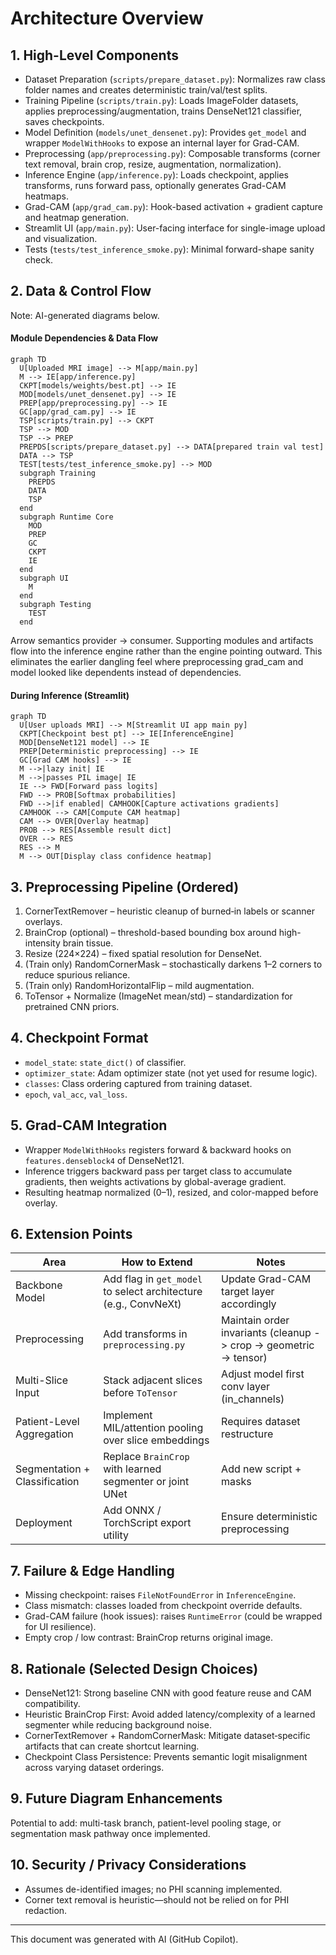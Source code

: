 # Architecture Overview

## 1. High-Level Components

- Dataset Preparation (`scripts/prepare_dataset.py`): Normalizes raw class folder names and creates deterministic train/val/test splits.
- Training Pipeline (`scripts/train.py`): Loads ImageFolder datasets, applies preprocessing/augmentation, trains DenseNet121 classifier, saves checkpoints.
- Model Definition (`models/unet_densenet.py`): Provides `get_model` and wrapper `ModelWithHooks` to expose an internal layer for Grad-CAM.
- Preprocessing (`app/preprocessing.py`): Composable transforms (corner text removal, brain crop, resize, augmentation, normalization).
- Inference Engine (`app/inference.py`): Loads checkpoint, applies transforms, runs forward pass, optionally generates Grad-CAM heatmaps.
- Grad-CAM (`app/grad_cam.py`): Hook-based activation + gradient capture and heatmap generation.
- Streamlit UI (`app/main.py`): User-facing interface for single-image upload and visualization.
- Tests (`tests/test_inference_smoke.py`): Minimal forward-shape sanity check.

## 2. Data & Control Flow

Note: AI-generated diagrams below.
#### Module Dependencies & Data Flow
```mermaid
graph TD
  U[Uploaded MRI image] --> M[app/main.py]
  M --> IE[app/inference.py]
  CKPT[models/weights/best.pt] --> IE
  MOD[models/unet_densenet.py] --> IE
  PREP[app/preprocessing.py] --> IE
  GC[app/grad_cam.py] --> IE
  TSP[scripts/train.py] --> CKPT
  TSP --> MOD
  TSP --> PREP
  PREPDS[scripts/prepare_dataset.py] --> DATA[prepared train val test]
  DATA --> TSP
  TEST[tests/test_inference_smoke.py] --> MOD
  subgraph Training
    PREPDS
    DATA
    TSP
  end
  subgraph Runtime Core
    MOD
    PREP
    GC
    CKPT
    IE
  end
  subgraph UI
    M
  end
  subgraph Testing
    TEST
  end
```

Arrow semantics provider -> consumer. Supporting modules and artifacts flow into the inference engine rather than the engine pointing outward. This eliminates the earlier dangling feel where preprocessing grad_cam and model looked like dependents instead of dependencies.

#### During Inference (Streamlit)

```mermaid
graph TD
  U[User uploads MRI] --> M[Streamlit UI app main py]
  CKPT[Checkpoint best pt] --> IE[InferenceEngine]
  MOD[DenseNet121 model] --> IE
  PREP[Deterministic preprocessing] --> IE
  GC[Grad CAM hooks] --> IE
  M -->|lazy init| IE
  M -->|passes PIL image| IE
  IE --> FWD[Forward pass logits]
  FWD --> PROB[Softmax probabilities]
  FWD -->|if enabled| CAMHOOK[Capture activations gradients]
  CAMHOOK --> CAM[Compute CAM heatmap]
  CAM --> OVER[Overlay heatmap]
  PROB --> RES[Assemble result dict]
  OVER --> RES
  RES --> M
  M --> OUT[Display class confidence heatmap]
```
## 3. Preprocessing Pipeline (Ordered)
1. CornerTextRemover – heuristic cleanup of burned‑in labels or scanner overlays.
2. BrainCrop (optional) – threshold-based bounding box around high-intensity brain tissue.
3. Resize (224×224) – fixed spatial resolution for DenseNet.
4. (Train only) RandomCornerMask – stochastically darkens 1–2 corners to reduce spurious reliance.
5. (Train only) RandomHorizontalFlip – mild augmentation.
6. ToTensor + Normalize (ImageNet mean/std) – standardization for pretrained CNN priors.

## 4. Checkpoint Format
- `model_state`: `state_dict()` of classifier.
- `optimizer_state`: Adam optimizer state (not yet used for resume logic).
- `classes`: Class ordering captured from training dataset.
- `epoch`, `val_acc`, `val_loss`.

## 5. Grad-CAM Integration
- Wrapper `ModelWithHooks` registers forward & backward hooks on `features.denseblock4` of DenseNet121.
- Inference triggers backward pass per target class to accumulate gradients, then weights activations by global-average gradient.
- Resulting heatmap normalized (0–1), resized, and color-mapped before overlay.

## 6. Extension Points
| Area | How to Extend | Notes |
|------|---------------|-------|
| Backbone Model | Add flag in `get_model` to select architecture (e.g., ConvNeXt) | Update Grad-CAM target layer accordingly |
| Preprocessing | Add transforms in `preprocessing.py` | Maintain order invariants (cleanup -> crop -> geometric -> tensor) |
| Multi-Slice Input | Stack adjacent slices before `ToTensor` | Adjust model first conv layer (in_channels) |
| Patient-Level Aggregation | Implement MIL/attention pooling over slice embeddings | Requires dataset restructure |
| Segmentation + Classification | Replace `BrainCrop` with learned segmenter or joint UNet | Add new script + masks |
| Deployment | Add ONNX / TorchScript export utility | Ensure deterministic preprocessing |

## 7. Failure & Edge Handling
- Missing checkpoint: raises `FileNotFoundError` in `InferenceEngine`.
- Class mismatch: classes loaded from checkpoint override defaults.
- Grad-CAM failure (hook issues): raises `RuntimeError` (could be wrapped for UI resilience).
- Empty crop / low contrast: BrainCrop returns original image.

## 8. Rationale (Selected Design Choices)
- DenseNet121: Strong baseline CNN with good feature reuse and CAM compatibility.
- Heuristic BrainCrop First: Avoid added latency/complexity of a learned segmenter while reducing background noise.
- CornerTextRemover + RandomCornerMask: Mitigate dataset‑specific artifacts that can create shortcut learning.
- Checkpoint Class Persistence: Prevents semantic logit misalignment across varying dataset orderings.

## 9. Future Diagram Enhancements
Potential to add: multi-task branch, patient-level pooling stage, or segmentation mask pathway once implemented.

## 10. Security / Privacy Considerations
- Assumes de-identified images; no PHI scanning implemented.
- Corner text removal is heuristic—should not be relied on for PHI redaction.

---
This document was generated with AI (GitHub Copilot).
